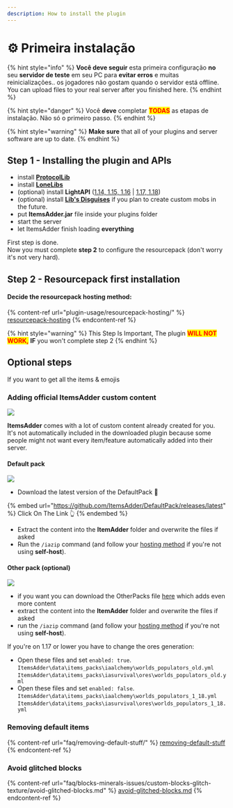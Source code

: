 ```yaml
---
description: How to install the plugin
---
```


# ⚙ Primeira instalação

{% hint style="info" %}
**Você deve seguir** esta primeira configuração **no** seu **servidor de teste** em seu PC para **evitar erros** e muitas reinicializações.. os jogadores não gostam quando o servidor está offline.\
You can upload files to your real server after you finished here.
{% endhint %}

{% hint style="danger" %}
Você **deve** completar <mark style="color:red;">**TODAS**</mark> as etapas de instalação. Não só o primeiro passo.
{% endhint %}

{% hint style="warning" %}
**Make sure** that all of your plugins and server software are up to date.
{% endhint %}

## Step 1 - Installing the plugin and APIs

* install [**ProtocolLib**](https://www.spigotmc.org/resources/protocollib.1997/)
* install [**LoneLibs**](https://www.spigotmc.org/resources/lonelibs.75974/)
* (optional) install **LightAPI** ([1.14, 1.15, 1.16](http://a.devs.beer/lightapi-old) | [1.17, 1.18](http://a.devs.beer/lightapi-new))
* (optional) install [**Lib's Disguises**](https://www.spigotmc.org/resources/libs-disguises-free.81/) if you plan to create custom mobs in the future.
* put **ItemsAdder.jar** file inside your plugins folder
* start the server
* let ItemsAdder finish loading **everything**

First step is done.\
Now you must complete **step 2** to configure the resourcepack (don't worry it's not very hard).

## Step 2 - Resourcepack first installation

#### Decide the resourcepack hosting method:

{% content-ref url="plugin-usage/resourcepack-hosting/" %}
[resourcepack-hosting](plugin-usage/resourcepack-hosting/)
{% endcontent-ref %}

{% hint style="warning" %}
This Step Is Important, The plugin <mark style="color:red;">**WILL NOT WORK,**</mark> **IF** you won't complete step 2
{% endhint %}

## Optional steps

If you want to get all the items & emojis

### Adding official ItemsAdder custom content

![](.gitbook/assets/items\_showcase\_gif.apng)

**ItemsAdder** comes with a lot of custom content already created for you.\
It's not automatically included in the downloaded plugin because some people might not want every item/feature automatically added into their server.

#### Default pack

![](<.gitbook/assets/image (47).png>)

* Download the latest version of the DefaultPack 🔽

{% embed url="https://github.com/ItemsAdder/DefaultPack/releases/latest" %}
Click On The Link 👆
{% endembed %}

* Extract the content into the **ItemAdder** folder and overwrite the files if asked
* Run the `/iazip` command (and follow your [hosting method](plugin-usage/resourcepack-hosting/) if you're not using **self-host**).

#### Other pack (optional)

![](<.gitbook/assets/image (50).png>)

* if you want you can download the OtherPacks file [here](https://github.com/ItemsAdder/OtherPacks/releases/latest) which adds even more content
* extract the content into the **ItemAdder** folder and overwrite the files if asked
* run the `/iazip` command (and follow your [hosting method](plugin-usage/resourcepack-hosting/) if you're not using **self-host**).

If you're on 1.17 or lower you have to change the ores generation:

* Open these files and set `enabled: true`.\
  `ItemsAdder\data\items_packs\iaalchemy\worlds_populators_old.yml`\
  `ItemsAdder\data\items_packs\iasurvival\ores\worlds_populators_old.yml`
* Open these files and set `enabled: false`.\
  `ItemsAdder\data\items_packs\iaalchemy\worlds_populators_1_18.yml`\
  `ItemsAdder\data\items_packs\iasurvival\ores\worlds_populators_1_18.yml`

### Removing default items

{% content-ref url="faq/removing-default-stuff/" %}
[removing-default-stuff](faq/removing-default-stuff/)
{% endcontent-ref %}

### Avoid glitched blocks

{% content-ref url="faq/blocks-minerals-issues/custom-blocks-glitch-texture/avoid-glitched-blocks.md" %}
[avoid-glitched-blocks.md](faq/blocks-minerals-issues/custom-blocks-glitch-texture/avoid-glitched-blocks.md)
{% endcontent-ref %}
